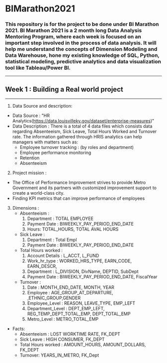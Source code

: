 # BIMarathon2021
### This repository is for the project to be done under BI Marathon 2021. BI Marathon 2021 is a 2 month long Data Analysis Mentoring Program, where each week is focused on an important step involved in the process of data analysis. It will help me understand the concepts of Dimension Modeling and Data Warehouse, hone my existing knowledge of SQL, Python, statistical modeling, predictive analytics and data visualization tool like Tableau/Power BI.
----------------------
## Week 1 : Building a Real world project
----------------------
1. Data Source and description:
* Data Source : "HR Analytics(https://data.louisvilleky.gov/dataset/enterprise-measures)"
* Data Description : There is a total of 4 data files which consists data regarding Absenteeism, Sick Leave, Total Hours Worked and Turnover rate. The information gathered through HRIS analytics can help managers with matters such as:
     * Employee turnover tracking : (by roles and department)
     * Employee performance monitoring 
     * Retention
     * Absenteeism
2. Project mission : 
* The Office of Performance Improvement strives to provide Metro Government and its partners with customized improvement support to create a world-class city.
* Finding KPI metrics that can improve performance of employees
3. Dimensions : 
   * Absenteeism : 
      1. Department : TOTAL EMPLOYEE
      2. Payment Date : BIWEEKLY_PAY_PERIOD_END_DATE
      3. Hours: TOTAL_HOURS, TOTAL AVAL HOURS
   * Sick Leave :
      1. Department : Total Empl
      2. Payment Date : BIWEEKLY_PAY_PERIOD_END_DATE
   * Total Hours worked : 
      1. Account Details : L_ACCT, L_FUND
      2. Work_hr_type : WORKED_HRS_TYPE, EARN_CODE, EARN_DESCR, 
      3. Department : L_DIVISION, DivName, DEPTID, SubDept
      4. Payment Date : BIWEEKLY_PAY_PERIOD_END_DATE, FiscalYear
   * Turnover :
      1. Date : MONTH_END_DATE, MONTH, YEAR
      2. Employee : AGE_GROUP_AT_DEPARTURE, ,ETHNIC_GROUP,GENDER
      3. Employee_Level : REASON, LEAVE_TYPE, EMP_LEFT
      4. Department_Level : DEPT_EMP_LEFT, REG_TEMP_DEPT_TOTAL_EMP, DEPT_TOTAL_EMP
      5. Metro_Level : METRO_TOTAL_EMP
* Facts: 
  * Absenteeism : LOST WORKTIME RATE, FK_DEPT
  * Sick Leave : HIGH CONSUMER, FK_DEPT
  * Total Hours worked : AMOUNT_HOURS, AMOUNT_DOLLARS, FK_DEPT
  * Turnover: YEARS_IN_METRO, FK_Dept
